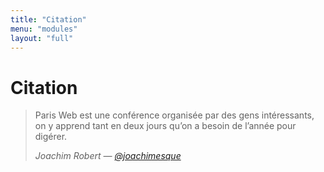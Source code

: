 ```yaml
---
title: "Citation"
menu: "modules"
layout: "full"
---
```


<div class="content">
<h1>Citation</h1>
</div>

<section class="banner">
    <div class="content">
        <blockquote>
            <p>Paris Web est une conférence organisée par des gens intéressants, on y apprend tant en deux jours qu’on a besoin de l’année pour digérer.</p>
            <footer>
            <cite>Joachim Robert — <a href="">@joachimesque</a></cite>
            </footer>
        </blockquote>
    </div>
    <div class="negative__arrow"></div>
</section>
